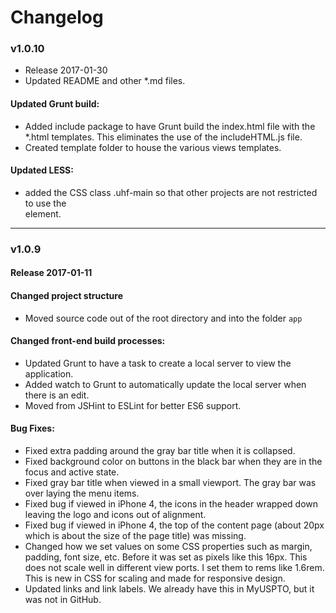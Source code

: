 Changelog
=========

### v1.0.10 

* Release 2017-01-30
* Updated README and other *.md files.

#### Updated Grunt build:  
* Added include package to have Grunt build the index.html file with the *.html templates.  This eliminates the use of the includeHTML.js file.  
* Created template folder to house the various views templates.

#### Updated LESS: 
* added the CSS class .uhf-main so that other projects are not restricted to use the <main> element.

-----
### v1.0.9 

#### Release 2017-01-11
#### Changed project structure
* Moved source code out of the root directory and into the folder `app`


#### Changed front-end build processes:
* Updated Grunt to have a task to create a local server to view the application.
* Added watch to Grunt to automatically update the local server when there is an edit.
* Moved from JSHint to ESLint for better ES6 support.


#### Bug Fixes:
* Fixed extra padding around the gray bar title when it is collapsed.
* Fixed background color on buttons in the black bar when they are in the focus and active state.
* Fixed gray bar title when viewed in a small viewport.  The gray bar was over laying the menu items.
* Fixed bug if viewed in iPhone 4, the icons in the header wrapped down leaving the logo and icons out of alignment.
* Fixed bug if viewed in iPhone 4, the top of the content page (about 20px which is about the size of the page title) was missing.
* Changed how we set values on some CSS properties such as margin, padding, font size, etc.  Before it was set as pixels like this 16px.  This does not scale well in different view ports.  I set them to rems  like 1.6rem.  This is new in CSS for scaling and made for responsive design.
* Updated links and link labels.  We already have this in MyUSPTO, but it was not in GitHub.
